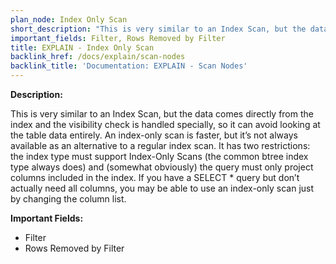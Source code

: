 ```yaml
---
plan_node: Index Only Scan
short_description: "This is very similar to an Index Scan, but the data comes directly from the index and the visibility check is handled specially, so it can avoid looking at the table data entirely. An index-only scan is faster, but it’s not always available as an alternative to a regular index scan. It has two restrictions: the index type must support Index-Only Scans (the common btree index type always does) and (somewhat obviously) the query must only project columns included in the index. If you have a SELECT * query but don’t actually need all columns, you may be able to use an index-only scan just by changing the column list."
important_fields: Filter, Rows Removed by Filter
title: EXPLAIN - Index Only Scan
backlink_href: /docs/explain/scan-nodes
backlink_title: 'Documentation: EXPLAIN - Scan Nodes'
---
```


**Description:**

This is very similar to an Index Scan, but the data comes directly from the index and the visibility check is handled specially, so it can avoid looking at the table data entirely. An index-only scan is faster, but it’s not always available as an alternative to a regular index scan. It has two restrictions: the index type must support Index-Only Scans (the common btree index type always does) and (somewhat obviously) the query must only project columns included in the index. If you have a SELECT * query but don’t actually need all columns, you may be able to use an index-only scan just by changing the column list.

**Important Fields:**

- Filter
- Rows Removed by Filter